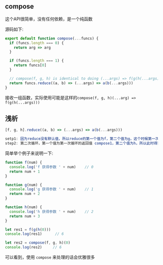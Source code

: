 ## compose
这个API很简单，没有任何依赖，是一个纯函数

源码如下:
```javascript
export default function compose(...funcs) {
  if (funcs.length === 0) {
    return arg => arg
  }

  if (funcs.length === 1) {
    return funcs[0]
  }

  // compose(f, g, h) is identical to doing (...args) => f(g(h(...args)))
  return funcs.reduce((a, b) => (...args) => a(b(...args)))
}
```

接收一组函数，实际使用可能是这样的`compose(f, g, h)(...arg) => f(g(h(...args)))`

## 浅析
```javascript
[f, g, h].reduce((a, b) => (...args) => a(b(...args)))

setp1: 因为reduce没有默认值，所以reduce的第一个值为f，第二个值为g，这个时候第一次循环返回 `(...args) => f(g(...args))`，先用 compose1 来代替
step2: 第二次循环，第一个值为第一次循环的返回值 compose1，第二个值为h，所以此时得到的值就是 `(...args) => compose1(h(...args))`，也就是 `f(g(h(...args)))`
```

简单举个例子来说明一下:
```javascript
function f(num) {
  console.log('f 获得参数 ' + num)    // 0
  return num + 1
}

function g(num) {
  console.log('g 获得参数 ' + num)    // 1
  return num + 2
}

function h(num) {
  console.log('h 获得参数 ' + num)    // 2
  return num + 3
}

let res1 = f(g(h(0)))
console.log(res1)      // 6

let res2 = compose(f, g, h)(0)
console.log(res2)     // 6
```

可以看到，使用 `compose` 来处理的话会优雅很多
